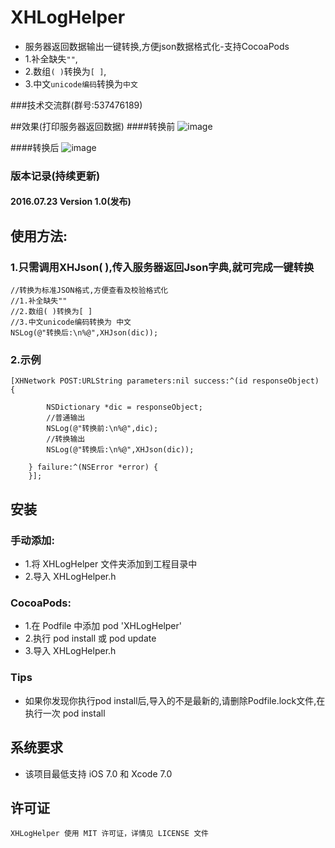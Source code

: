 # XHLogHelper
* 服务器返回数据输出一键转换,方便json数据格式化-支持CocoaPods<br>
* 1.补全缺失`""`,
* 2.数组`( )`转换为`[ ]`,
* 3.中文`unicode编码`转换为`中文`

###技术交流群(群号:537476189)

##效果(打印服务器返回数据)
####转换前
![image](http://d3.freep.cn/3tb_160723145837gsc9569478.png)

####转换后
![image](http://d3.freep.cn/3tb_1607231458376bo0569478.png)
### 版本记录(持续更新)

#### 2016.07.23  Version 1.0(发布)

## 使用方法:
### 1.只需调用XHJson( ),传入服务器返回Json字典,就可完成一键转换
```objc
//转换为标准JSON格式,方便查看及校验格式化
//1.补全缺失""
//2.数组( )转换为[ ]
//3.中文unicode编码转换为 中文
NSLog(@"转换后:\n%@",XHJson(dic));
```
### 2.示例
```objc
[XHNetwork POST:URLString parameters:nil success:^(id responseObject) {
       
        NSDictionary *dic = responseObject;
        //普通输出
        NSLog(@"转换前:\n%@",dic);
        //转换输出
        NSLog(@"转换后:\n%@",XHJson(dic));

    } failure:^(NSError *error) { 
    }];
```
##  安装
### 手动添加:<br>
*   1.将 XHLogHelper 文件夹添加到工程目录中<br>
*   2.导入 XHLogHelper.h

### CocoaPods:<br>
*   1.在 Podfile 中添加 pod 'XHLogHelper'<br>
*   2.执行 pod install 或 pod update<br>
*   3.导入 XHLogHelper.h

### Tips
*	如果你发现你执行pod install后,导入的不是最新的,请删除Podfile.lock文件,在执行一次 pod install

##  系统要求
*   该项目最低支持 iOS 7.0 和 Xcode 7.0

##  许可证
    XHLogHelper 使用 MIT 许可证，详情见 LICENSE 文件